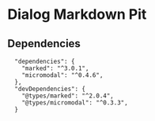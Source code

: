# Dialog Markdown Pit

## Dependencies

``` jsonc
  "dependencies": {
    "marked": "^3.0.1",
    "micromodal": "^0.4.6",
  },
  "devDependencies": {
    "@types/marked": "^2.0.4",
    "@types/micromodal": "^0.3.3",
  }
```

